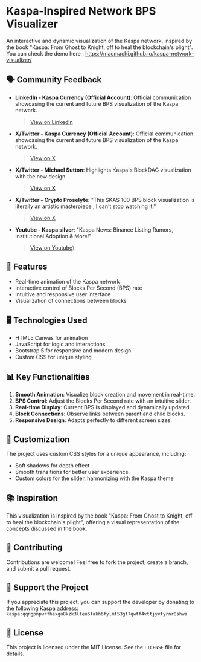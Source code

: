 # Kaspa-Inspired Network BPS Visualizer

An interactive and dynamic visualization of the Kaspa network, inspired by the book "Kaspa: From Ghost to Knight, off to heal the blockchain's plight".
You can check the demo here : https://macmachi.github.io/kaspa-network-visualizer/


## 🗣️ Community Feedback
- **LinkedIn -  Kaspa Currency (Official Account)**: Official communication showcasing the current and future BPS visualization of the Kaspa network.
  > [View on LinkedIn](https://www.linkedin.com/posts/kaspa-currency_kaspa-pow-blockdag-activity-7267304828521844736-bd_Z?utm_source=share&utm_medium=member_desktop](https://www.linkedin.com/posts/kaspa-currency_kaspa-pow-blockdag-activity-7267304828521844736-bd_Z?utm_source=share&utm_medium=member_desktop))
- **X/Twitter - Kaspa Currency (Official Account)**: Official communication showcasing the current and future BPS visualization of the Kaspa network.
  > [View on X](https://x.com/kaspacurrency/status/1861535300604043307)
- **X/Twitter - Michael Sutton**: Highlights Kaspa's BlockDAG visualization with the new design.
  > [View on X](https://x.com/MichaelSuttonIL/status/1861351297397735786)
- **X/Twitter - Crypto Proselyte**: "This $KAS  100 BPS block visualization is literally an artistic masterpiece , I can't stop watching it."
  > [View on X](https://x.com/Crypt0Proselyte/status/1861452321793953847)
- **Youtube - Kaspa silver**: "Kaspa News: Binance Listing Rumors, Institutional Adoption & More!"
  > [View on Youtube](https://youtu.be/Q3v9oXJsAQg?t=258))

## 🚀 Features

- Real-time animation of the Kaspa network
- Interactive control of Blocks Per Second (BPS) rate
- Intuitive and responsive user interface
- Visualization of connections between blocks

## 🖥️ Technologies Used

- HTML5 Canvas for animation
- JavaScript for logic and interactions
- Bootstrap 5 for responsive and modern design
- Custom CSS for unique styling

## 📊 Key Functionalities

1. **Smooth Animation**: Visualize block creation and movement in real-time.
2. **BPS Control**: Adjust the Blocks Per Second rate with an intuitive slider.
3. **Real-time Display**: Current BPS is displayed and dynamically updated.
4. **Block Connections**: Observe links between parent and child blocks.
5. **Responsive Design**: Adapts perfectly to different screen sizes.

## 🎨 Customization

The project uses custom CSS styles for a unique appearance, including:
- Soft shadows for depth effect
- Smooth transitions for better user experience
- Custom colors for the slider, harmonizing with the Kaspa theme

## 📚 Inspiration

This visualization is inspired by the book "Kaspa: From Ghost to Knight, off to heal the blockchain's plight", offering a visual representation of the concepts discussed in the book.

## 🤝 Contributing

Contributions are welcome! Feel free to fork the project, create a branch, and submit a pull request.

## 💖 Support the Project

If you appreciate this project, you can support the developer by donating to the following Kaspa address:
`kaspa:qqngpnpwrfhexgu8kzk3lteu5fakh6fylmt53gt7qwtf4vttjyvfyrnr8shwa`

## 📄 License

This project is licensed under the MIT License. See the `LICENSE` file for details.
